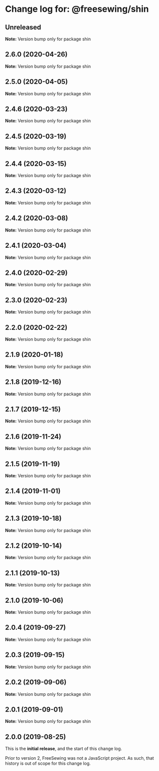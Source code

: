 # Change log for: @freesewing/shin

## Unreleased

**Note:** Version bump only for package shin

## 2.6.0 (2020-04-26)

**Note:** Version bump only for package shin

## 2.5.0 (2020-04-05)

**Note:** Version bump only for package shin

## 2.4.6 (2020-03-23)

**Note:** Version bump only for package shin

## 2.4.5 (2020-03-19)

**Note:** Version bump only for package shin

## 2.4.4 (2020-03-15)

**Note:** Version bump only for package shin

## 2.4.3 (2020-03-12)

**Note:** Version bump only for package shin

## 2.4.2 (2020-03-08)

**Note:** Version bump only for package shin

## 2.4.1 (2020-03-04)

**Note:** Version bump only for package shin

## 2.4.0 (2020-02-29)

**Note:** Version bump only for package shin

## 2.3.0 (2020-02-23)

**Note:** Version bump only for package shin

## 2.2.0 (2020-02-22)

**Note:** Version bump only for package shin

## 2.1.9 (2020-01-18)

**Note:** Version bump only for package shin

## 2.1.8 (2019-12-16)

**Note:** Version bump only for package shin

## 2.1.7 (2019-12-15)

**Note:** Version bump only for package shin

## 2.1.6 (2019-11-24)

**Note:** Version bump only for package shin

## 2.1.5 (2019-11-19)

**Note:** Version bump only for package shin

## 2.1.4 (2019-11-01)

**Note:** Version bump only for package shin

## 2.1.3 (2019-10-18)

**Note:** Version bump only for package shin

## 2.1.2 (2019-10-14)

**Note:** Version bump only for package shin

## 2.1.1 (2019-10-13)

**Note:** Version bump only for package shin

## 2.1.0 (2019-10-06)

**Note:** Version bump only for package shin

## 2.0.4 (2019-09-27)

**Note:** Version bump only for package shin

## 2.0.3 (2019-09-15)

**Note:** Version bump only for package shin

## 2.0.2 (2019-09-06)

**Note:** Version bump only for package shin

## 2.0.1 (2019-09-01)

**Note:** Version bump only for package shin

## 2.0.0 (2019-08-25)

This is the **initial release**, and the start of this change log.

Prior to version 2, FreeSewing was not a JavaScript project.
As such, that history is out of scope for this change log.
